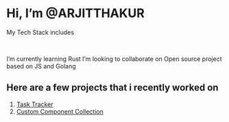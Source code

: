 # Hi, I’m @ARJITTHAKUR
 My Tech Stack includes
 
 <i class="devicon-javascript-plain"></i>
 <i class="devicon-go-original-wordmark"></i>
 <i class="devicon-typescript-plain"></i>
 <i class="devicon-linux-plain"></i>
 <i class="devicon-react-original"></i>          
 <i class="devicon-angularjs-plain"></i>
 <i class="devicon-postgresql-plain"></i>
                     
 I’m currently learning Rust
 I’m looking to collaborate on Open source project based on JS and Golang

 ## Here are a few projects that i recently worked on
1. [Task Tracker](http://arjitsinghprojects.com/tasktracker/)
2. [Custom Component Collection](https://arjitthakur.github.io/components-lib/)
<!---
ARJITTHAKUR/ARJITTHAKUR is a ✨ special ✨ repository because its `README.md` (this file) appears on your GitHub profile.
You can click the Preview link to take a look at your changes.
--->
